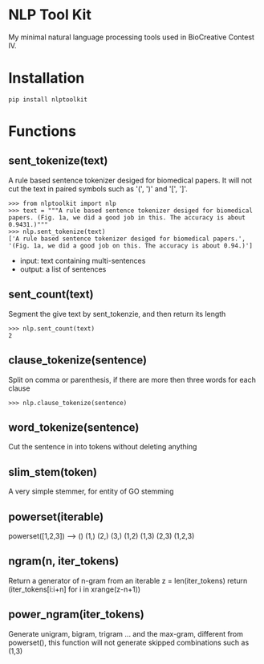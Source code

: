 # NLP Tool Kit
My minimal natural language processing tools used in BioCreative Contest IV.

# Installation 
    pip install nlptoolkit

# Functions
## sent_tokenize(text)
A rule based sentence tokenizer desiged for biomedical papers. It will not cut the text in paired symbols such as '(', ')' and '[', ']'. 

    >>> from nlptoolkit import nlp
    >>> text = """A rule based sentence tokenizer desiged for biomedical papers. (Fig. 1a, we did a good job in this. The accuracy is about 0.9431.)"""
    >>> nlp.sent_tokenize(text)
    ['A rule based sentence tokenizer desiged for biomedical papers.', '(Fig. 1a, we did a good job on this. The accuracy is about 0.94.)']
    
- input: text containing multi-sentences
- output: a list of sentences

## sent_count(text)
Segment the give text by sent_tokenzie, and then return its length

    >>> nlp.sent_count(text)
    2

## clause_tokenize(sentence)
Split on comma or parenthesis, if there are more then three words for each clause

    >>> nlp.clause_tokenize(sentence)



## word_tokenize(sentence)
Cut the sentence in into tokens without deleting anything

## slim_stem(token)
A very simple stemmer, for entity of GO stemming

## powerset(iterable)
powerset([1,2,3]) --> () (1,) (2,) (3,) (1,2) (1,3) (2,3) (1,2,3)

## ngram(n, iter_tokens)
Return a generator of n-gram from an iterable
    z = len(iter_tokens)
    return (iter_tokens[i:i+n] for i in xrange(z-n+1))

## power_ngram(iter_tokens)
Generate unigram, bigram, trigram ... and the max-gram, different from powerset(), this function will not generate skipped combinations such as (1,3)

